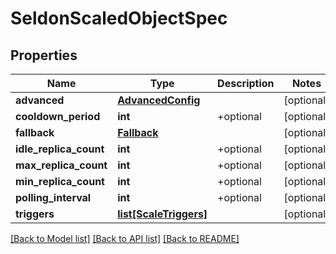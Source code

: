 # SeldonScaledObjectSpec

## Properties
Name | Type | Description | Notes
------------ | ------------- | ------------- | -------------
**advanced** | [**AdvancedConfig**](AdvancedConfig.md) |  | [optional] 
**cooldown_period** | **int** | +optional | [optional] 
**fallback** | [**Fallback**](Fallback.md) |  | [optional] 
**idle_replica_count** | **int** | +optional | [optional] 
**max_replica_count** | **int** | +optional | [optional] 
**min_replica_count** | **int** | +optional | [optional] 
**polling_interval** | **int** | +optional | [optional] 
**triggers** | [**list[ScaleTriggers]**](ScaleTriggers.md) |  | [optional] 

[[Back to Model list]](../README.md#documentation-for-models) [[Back to API list]](../README.md#documentation-for-api-endpoints) [[Back to README]](../README.md)


